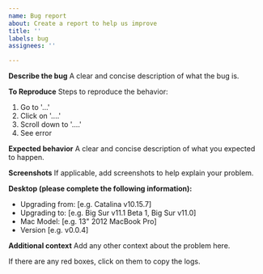 ```yaml
---
name: Bug report
about: Create a report to help us improve
title: ''
labels: bug
assignees: ''

---
```


**Describe the bug**
A clear and concise description of what the bug is.

**To Reproduce**
Steps to reproduce the behavior:
1. Go to '...'
2. Click on '....'
3. Scroll down to '....'
4. See error

**Expected behavior**
A clear and concise description of what you expected to happen.

**Screenshots**
If applicable, add screenshots to help explain your problem.

**Desktop (please complete the following information):**
 - Upgrading from: [e.g. Catalina v10.15.7]
- Upgrading to: [e.g. Big Sur v11.1 Beta 1, Big Sur v11.0]
 - Mac Model: [e.g. 13" 2012 MacBook Pro]
 - Version [e.g. v0.0.4]

**Additional context**
Add any other context about the problem here.

If there are any red boxes, click on them to copy the logs.
